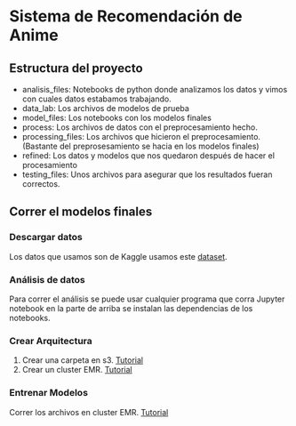 # Sistema de Recomendación de Anime
## Estructura del proyecto
- analisis_files: Notebooks de python donde analizamos los datos y vimos con cuales datos estabamos trabajando.
- data_lab: Los archivos de modelos de prueba
- model_files: Los notebooks con los modelos finales
- process: Los archivos de datos con el preprocesamiento hecho.
- processing_files: Los archivos que hicieron el preprocesamiento. (Bastante del preprosesamiento se hacia en los modelos finales)
- refined: Los datos y modelos que nos quedaron después de hacer el procesamiento
- testing_files: Unos archivos para asegurar que los resultados fueran correctos.
## Correr el modelos finales
### Descargar datos
Los datos que usamos son de Kaggle usamos este [dataset](https://www.kaggle.com/datasets/dbdmobile/myanimelist-dataset).
### Análisis de datos
Para correr el análisis se puede usar cualquier programa que corra Jupyter notebook en la parte de arriba se instalan las dependencias de los notebooks.
### Crear Arquitectura
1. Crear una carpeta en s3. [Tutorial](https://scribehow.com/shared/Create_an_S3_Bucket_and_Upload_Files__IpMbFfdaSzuxviU2n_Ec8Q)
2. Crear un cluster EMR. [Tutorial](https://scribehow.com/shared/Create_an_Amazon_EMR_Cluster_with_Custom_Security_Rules__23RSSB9SSK65adYhDhfVsg)
### Entrenar Modelos
Correr los archivos en cluster EMR. [Tutorial](https://scribehow.com/shared/Uploading_and_Running_a_Jupyter_Notebook_on_EMR__zc2LkutZSKWVO7PlnPY4dQ)
